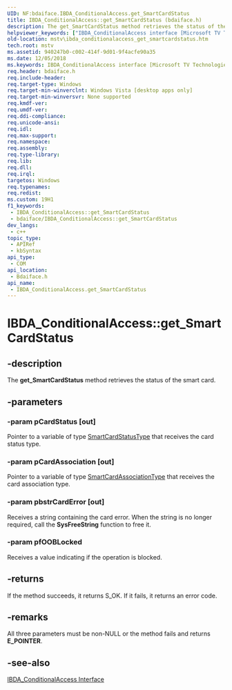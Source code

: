 ```yaml
---
UID: NF:bdaiface.IBDA_ConditionalAccess.get_SmartCardStatus
title: IBDA_ConditionalAccess::get_SmartCardStatus (bdaiface.h)
description: The get_SmartCardStatus method retrieves the status of the smart card.
helpviewer_keywords: ["IBDA_ConditionalAccess interface [Microsoft TV Technologies]","get_SmartCardStatus method","IBDA_ConditionalAccess.get_SmartCardStatus","IBDA_ConditionalAccess::get_SmartCardStatus","IBDA_ConditionalAccessget_SmartCardStatus","bdaiface/IBDA_ConditionalAccess::get_SmartCardStatus","get_SmartCardStatus","get_SmartCardStatus method [Microsoft TV Technologies]","get_SmartCardStatus method [Microsoft TV Technologies]","IBDA_ConditionalAccess interface","mstv.ibda_conditionalaccess_get_smartcardstatus"]
old-location: mstv\ibda_conditionalaccess_get_smartcardstatus.htm
tech.root: mstv
ms.assetid: 940247b0-c002-414f-9d01-9f4acfe90a35
ms.date: 12/05/2018
ms.keywords: IBDA_ConditionalAccess interface [Microsoft TV Technologies],get_SmartCardStatus method, IBDA_ConditionalAccess.get_SmartCardStatus, IBDA_ConditionalAccess::get_SmartCardStatus, IBDA_ConditionalAccessget_SmartCardStatus, bdaiface/IBDA_ConditionalAccess::get_SmartCardStatus, get_SmartCardStatus, get_SmartCardStatus method [Microsoft TV Technologies], get_SmartCardStatus method [Microsoft TV Technologies],IBDA_ConditionalAccess interface, mstv.ibda_conditionalaccess_get_smartcardstatus
req.header: bdaiface.h
req.include-header: 
req.target-type: Windows
req.target-min-winverclnt: Windows Vista [desktop apps only]
req.target-min-winversvr: None supported
req.kmdf-ver: 
req.umdf-ver: 
req.ddi-compliance: 
req.unicode-ansi: 
req.idl: 
req.max-support: 
req.namespace: 
req.assembly: 
req.type-library: 
req.lib: 
req.dll: 
req.irql: 
targetos: Windows
req.typenames: 
req.redist: 
ms.custom: 19H1
f1_keywords:
 - IBDA_ConditionalAccess::get_SmartCardStatus
 - bdaiface/IBDA_ConditionalAccess::get_SmartCardStatus
dev_langs:
 - c++
topic_type:
 - APIRef
 - kbSyntax
api_type:
 - COM
api_location:
 - Bdaiface.h
api_name:
 - IBDA_ConditionalAccess.get_SmartCardStatus
---
```


# IBDA_ConditionalAccess::get_SmartCardStatus


## -description

The <b>get_SmartCardStatus</b> method retrieves the status of the smart card.

## -parameters

### -param pCardStatus [out]

Pointer to a variable of type <a href="https://docs.microsoft.com/windows/desktop/api/bdaiface/ne-bdaiface-smartcardstatustype">SmartCardStatusType</a> that receives the card status type.

### -param pCardAssociation [out]

Pointer to a variable of type <a href="https://docs.microsoft.com/windows/desktop/api/bdaiface/ne-bdaiface-smartcardassociationtype">SmartCardAssociationType</a> that receives the card association type.

### -param pbstrCardError [out]

Receives a string containing the card error. When the string is no longer required, call the <b>SysFreeString</b> function to free it.

### -param pfOOBLocked

Receives a value indicating if the operation is blocked.

## -returns

If the method succeeds, it returns S_OK. If it fails, it returns an error code.

## -remarks

All three parameters must be non-NULL or the method fails and returns <b>E_POINTER</b>.

## -see-also

<a href="https://docs.microsoft.com/windows/desktop/api/bdaiface/nn-bdaiface-ibda_conditionalaccess">IBDA_ConditionalAccess Interface</a>

